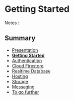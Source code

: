 # Getting Started

<!-- .slide: class="page-title" -->

Notes :



## Summary

<!-- .slide: id = "master-toc" class="toc" -->

- [Presentation](#/1)
- **[Getting Started](#/2)**
- [Authentication](#/3)
- [Cloud Firestore](#/4)
- [Realtime Database](#/5)
- [Hosting](#/6)
- [Storage](#/7)
- [Messaging](#/8)
- [To go further](#/9)
